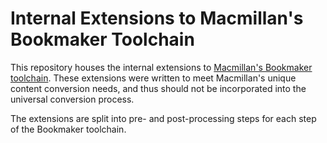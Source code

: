 # Internal Extensions to Macmillan's Bookmaker Toolchain

This repository houses the internal extensions to [Macmillan's Bookmaker toolchain](https://github.com/macmillanpublishers/bookmaker). These extensions were written to meet Macmillan's unique content conversion needs, and thus should not be incorporated into the universal conversion process.

The extensions are split into pre- and post-processing steps for each step of the Bookmaker toolchain.